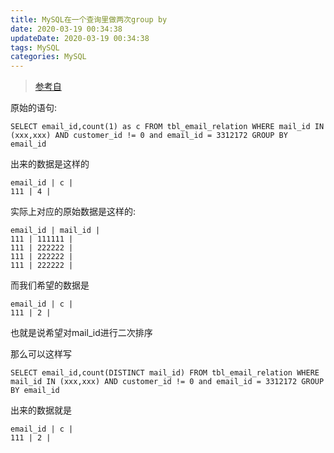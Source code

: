 ```yaml
---
title: MySQL在一个查询里做两次group by
date: 2020-03-19 00:34:38
updateDate: 2020-03-19 00:34:38
tags: MySQL
categories: MySQL
---
```

> [参考自](https://segmentfault.com/q/1010000019322585)

原始的语句:

```
SELECT email_id,count(1) as c FROM tbl_email_relation WHERE mail_id IN (xxx,xxx) AND customer_id != 0 and email_id = 3312172 GROUP BY email_id
```

<!--more-->

出来的数据是这样的

```
email_id | c |
111 | 4 |
```

实际上对应的原始数据是这样的:

```
email_id | mail_id |
111 | 111111 |
111 | 222222 |
111 | 222222 |
111 | 222222 |
```

而我们希望的数据是

```
email_id | c |
111 | 2 |
```

也就是说希望对mail_id进行二次排序

那么可以这样写

```
SELECT email_id,count(DISTINCT mail_id) FROM tbl_email_relation WHERE mail_id IN (xxx,xxx) AND customer_id != 0 and email_id = 3312172 GROUP BY email_id
```

出来的数据就是

```
email_id | c |
111 | 2 |
```

